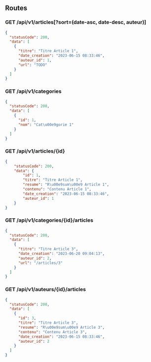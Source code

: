 
## Routes

### GET /api/v1/articles[?sort=(date-asc, date-desc, auteur)]

```json
{
  "statusCode": 200,
  "data": [
    {
      "titre": "Titre Article 1",
      "date_creation": "2023-06-15 08:33:46",
      "auteur_id": 1,
      "url": "TODO"
    }
  ]
}
```

### GET /api/v1/categories

```json
{
  "statusCode": 200,
  "data": [
    {
      "id": 1,
      "nom": "Cat\u00e9gorie 1"
    }
  ]
}
```

### GET /api/v1/articles/{id}

```json
{
    "statusCode": 200,
    "data": {
        "id": 1,
        "titre": "Titre Article 1",
        "resume": "R\u00e9sum\u00e9 Article 1",
        "contenu": "Contenu Article 1",
        "date_creation": "2023-06-15 08:33:46",
        "auteur_id": 1
    }
}
```

### GET /api/v1/categories/{id}/articles

```json
{
  "statusCode": 200,
  "data": [
    {
      "titre": "Titre Article 3",
      "date_creation": "2023-06-20 09:04:13",
      "auteur_id": 2,
      "url": "/articles/3"
    }
  ]
}
```

### GET /api/v1/auteurs/{id}/articles

```json
{
  "statusCode": 200,
  "data": [
    {
      "id": 3,
      "titre": "Titre Article 3",
      "resume": "R\u00e9sum\u00e9 Article 3",
      "contenu": "Contenu Article 3",
      "date_creation": "2023-06-15 08:33:46",
      "auteur_id": 2
    }
  ]
}
```
